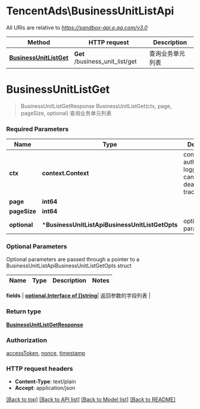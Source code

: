 # TencentAds\BusinessUnitListApi

All URIs are relative to *https://sandbox-api.e.qq.com/v3.0*

Method | HTTP request | Description
------------- | ------------- | -------------
[**BusinessUnitListGet**](BusinessUnitListApi.md#BusinessUnitListGet) | **Get** /business_unit_list/get | 查询业务单元列表


# **BusinessUnitListGet**
> BusinessUnitListGetResponse BusinessUnitListGet(ctx, page, pageSize, optional)
查询业务单元列表

### Required Parameters

Name | Type | Description  | Notes
------------- | ------------- | ------------- | -------------
 **ctx** | **context.Context** | context for authentication, logging, cancellation, deadlines, tracing, etc.
  **page** | **int64**|  | 
  **pageSize** | **int64**|  | 
 **optional** | ***BusinessUnitListApiBusinessUnitListGetOpts** | optional parameters | nil if no parameters

### Optional Parameters
Optional parameters are passed through a pointer to a BusinessUnitListApiBusinessUnitListGetOpts struct

Name | Type | Description  | Notes
------------- | ------------- | ------------- | -------------


 **fields** | [**optional.Interface of []string**](string.md)| 返回参数的字段列表 | 

### Return type

[**BusinessUnitListGetResponse**](BusinessUnitListGetResponse.md)

### Authorization

[accessToken](../README.md#accessToken), [nonce](../README.md#nonce), [timestamp](../README.md#timestamp)

### HTTP request headers

 - **Content-Type**: text/plain
 - **Accept**: application/json

[[Back to top]](#) [[Back to API list]](../README.md#documentation-for-api-endpoints) [[Back to Model list]](../README.md#documentation-for-models) [[Back to README]](../README.md)

